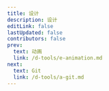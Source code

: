 ```yaml
---
title: 设计
description: 设计
editLink: false
lastUpdated: false
contributors: false
prev:
  text: 动画
  link: /d-tools/e-animation.md
next:
  text: Git
  link: /d-tools/a-git.md
---
```

